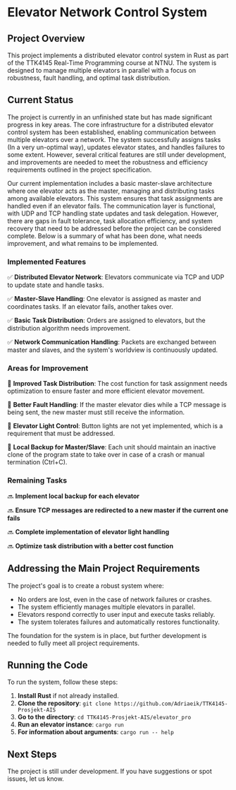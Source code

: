 # Elevator Network Control System

## Project Overview
This project implements a distributed elevator control system in Rust as part of the TTK4145 Real-Time Programming course at NTNU. The system is designed to manage multiple elevators in parallel with a focus on robustness, fault handling, and optimal task distribution.

## Current Status
The project is currently in an unfinished state but has made significant progress in key areas. The core infrastructure for a distributed elevator control system has been established, enabling communication between multiple elevators over a network. The system successfully assigns tasks (In a very un-optimal way), updates elevator states, and handles failures to some extent. However, several critical features are still under development, and improvements are needed to meet the robustness and efficiency requirements outlined in the project specification.

Our current implementation includes a basic master-slave architecture where one elevator acts as the master, managing and distributing tasks among available elevators. This system ensures that task assignments are handled even if an elevator fails. The communication layer is functional, with UDP and TCP handling state updates and task delegation. However, there are gaps in fault tolerance, task allocation efficiency, and system recovery that need to be addressed before the project can be considered complete.
Below is a summary of what has been done, what needs improvement, and what remains to be implemented.

### Implemented Features
✅ **Distributed Elevator Network**: Elevators communicate via TCP and UDP to update state and handle tasks.

✅ **Master-Slave Handling**: One elevator is assigned as master and coordinates tasks. If an elevator fails, another takes over.

✅ **Basic Task Distribution**: Orders are assigned to elevators, but the distribution algorithm needs improvement.

✅ **Network Communication Handling**: Packets are exchanged between master and slaves, and the system's worldview is continuously updated.

### Areas for Improvement
🔄 **Improved Task Distribution**: The cost function for task assignment needs optimization to ensure faster and more efficient elevator movement.

🔄 **Better Fault Handling**: If the master elevator dies while a TCP message is being sent, the new master must still receive the information.

🔄 **Elevator Light Control**: Button lights are not yet implemented, which is a requirement that must be addressed.

🔄 **Local Backup for Master/Slave**: Each unit should maintain an inactive clone of the program state to take over in case of a crash or manual termination (Ctrl+C).

### Remaining Tasks
🔜 **Implement local backup for each elevator**

🔜 **Ensure TCP messages are redirected to a new master if the current one fails**

🔜 **Complete implementation of elevator light handling**

🔜 **Optimize task distribution with a better cost function**

## Addressing the Main Project Requirements
The project's goal is to create a robust system where:
- No orders are lost, even in the case of network failures or crashes.
- The system efficiently manages multiple elevators in parallel.
- Elevators respond correctly to user input and execute tasks reliably.
- The system tolerates failures and automatically restores functionality.

The foundation for the system is in place, but further development is needed to fully meet all project requirements.

## Running the Code
To run the system, follow these steps:
1. **Install Rust** if not already installed.
2. **Clone the repository**: `git clone https://github.com/Adriaeik/TTK4145-Prosjekt-AIS`
3. **Go to the directory**: `cd TTK4145-Prosjekt-AIS/elevator_pro`
4. **Run an elevator instance**: `cargo run`
5. **For information about arguments**: `cargo run -- help`

## Next Steps
The project is still under development. If you have suggestions or spot issues, let us know.


